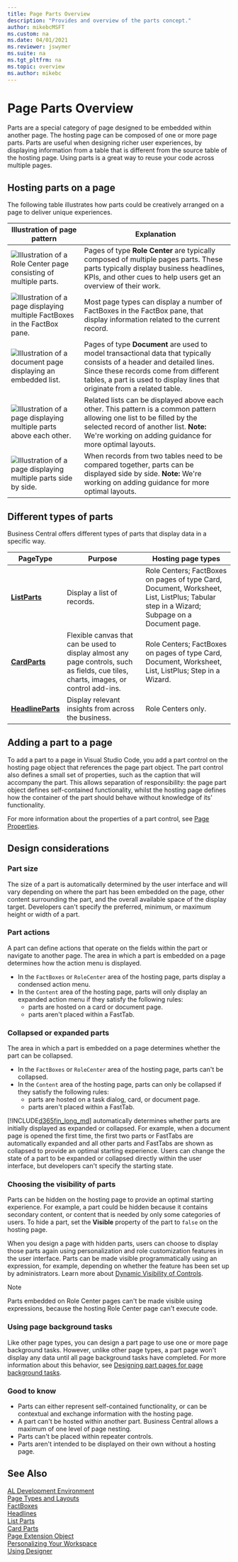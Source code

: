 ```yaml
---
title: Page Parts Overview
description: "Provides and overview of the parts concept."
author: mikebcMSFT
ms.custom: na
ms.date: 04/01/2021
ms.reviewer: jswymer
ms.suite: na
ms.tgt_pltfrm: na
ms.topic: overview
ms.author: mikebc
---
```

# Page Parts Overview

Parts are a special category of page designed to be embedded within another page. The hosting page can be composed of one or more page parts. Parts are useful when designing richer user experiences, by displaying information from a table that is different from the source table of the hosting page. Using parts is a great way to reuse your code across multiple pages.

## Hosting parts on a page
The following table illustrates how parts could be creatively arranged on a page to deliver unique experiences.

|Illustration of page pattern|Explanation|
|---|---|
|![Illustration of a Role Center page consisting of multiple parts.](media/parts-rolecenter-illustration.png)|Pages of type **Role Center** are typically composed of multiple pages parts. These parts typically display business headlines, KPIs, and other cues to help users get an overview of their work.|
|![Illustration of a page displaying multiple FactBoxes in the FactBox pane.](media/parts-factbox-illustration.png)|Most page types can display a number of FactBoxes in the FactBox pane, that display information related to the current record.|
|![Illustration of a document page displaying an embedded list.](media/parts-document-illustration.png)|Pages of type **Document** are  used to model transactional data that typically consists of a header and detailed lines. Since these records come from different tables, a part is used to display lines that originate from a related table.|
|![Illustration of a page displaying multiple parts above each other.](media/parts-multipart-illustration.png)|Related lists can be displayed above each other. This pattern is a common pattern allowing one list to be filled by the selected record of another list. **Note:** We're working on adding guidance for more optimal layouts.|
|![Illustration of a page displaying multiple parts side by side.](media/parts-sidebyside-illustration.png)|When records from two tables need to be compared together, parts can be displayed side by side. **Note:** We're working on adding guidance for more optimal layouts.|

## Different types of parts
Business Central offers different types of parts that display data in a specific way.

|PageType|Purpose|Hosting page types|
|----|---|---|
|[**ListParts**](devenv-designing-listparts.md)|Display a list of records.|Role Centers; FactBoxes on pages of type Card, Document, Worksheet, List, ListPlus; Tabular step in a Wizard; Subpage on a Document page.|
|[**CardParts**](devenv-designing-cardparts.md)|Flexible canvas that can be used to display almost any page controls, such as fields, cue tiles, charts, images, or control add-ins.|Role Centers; FactBoxes on pages of type Card, Document, Worksheet, List, ListPlus; Step in a Wizard.|
|[**HeadlineParts**](devenv-create-role-center-headline.md)|Display relevant insights from across the business.|Role Centers only.|


## Adding a part to a page
To add a part to a page in Visual Studio Code, you add a part control on the hosting page object that references the page part object. The part control also defines a small set of properties, such as the caption that will accompany the part. This allows separation of responsibility: the page part object defines self-contained functionality, whilst the hosting page defines how the container of the part should behave without knowledge of its' functionality.

<!-- A code snippet will be added here. -->

For more information about the properties of a part control, see [Page Properties](properties/devenv-page-property-overview.md).


## Design considerations

### Part size

The size of a part is automatically determined by the user interface and will vary depending on where the part has been embedded on the page, other content surrounding the part, and the overall available space of the display target. Developers can't specify the preferred, minimum, or maximum height or width of a part.

### Part actions
A part can define actions that operate on the fields within the part or navigate to another page. The area in which a part is embedded on a page determines how the action menu is displayed.
- In the `FactBoxes` or `RoleCenter` area of the hosting page, parts display a condensed action menu.
- In the `Content` area of the hosting page, parts will only display an expanded action menu if they satisfy the following rules:
  - parts are hosted on a card or document page.  
  - parts aren't placed within a FastTab.  

### Collapsed or expanded parts

The area in which a part is embedded on a page determines whether the part can be collapsed.
- In the `FactBoxes` or `RoleCenter` area of the hosting page, parts can't be collapsed.  
- In the `Content` area of the hosting page, parts can only be collapsed if they satisfy the following rules:
    - parts are hosted on a task dialog, card, or document page.  
    - parts aren't placed within a FastTab.  

[!INCLUDE[d365fin_long_md](includes/d365fin_long_md.md)] automatically determines whether parts are initially displayed as expanded or collapsed. For example, when a document page is opened the first time, the first two parts or FastTabs are automatically expanded and all other parts and FastTabs are shown as collapsed to provide an optimal starting experience. Users can change the state of a part to be expanded or collapsed directly within the user interface, but developers can't specify the starting state. 
 
### Choosing the visibility of parts
Parts can be hidden on the hosting page to provide an optimal starting experience. For example, a part could be hidden because it contains secondary content, or content that is needed by only some categories of users. To hide a part, set the **Visible** property of the part to `false` on the hosting page.  

When you design a page with hidden parts, users can choose to display those parts again using personalization and role customization features in the user interface. Parts can be made visible programmatically using an expression, for example, depending on whether the feature has been set up by administrators. Learn more about [Dynamic Visibility of Controls](properties/devenv-visible-property.md#dynamic-visibility-of-controls).

> [!NOTE]  
> Parts embedded on Role Center pages can't be made visible using expressions, because the hosting Role Center page can't execute code.

### Using page background tasks

Like other page types, you can design a part page to use one or more page background tasks. However, unlike other page types, a part page won't display any data until all page background tasks have completed. For more information about this behavior, see [Designing part pages for page background tasks](devenv-page-background-tasks.md#partpages).

### Good to know

- Parts can either represent self-contained functionality, or can be contextual and exchange information with the hosting page.
- A part can't be hosted within another part. Business Central allows a maximum of one level of page nesting.
- Parts can't be placed within repeater controls.
- Parts aren't intended to be displayed on their own without a hosting page.


## See Also

[AL Development Environment](devenv-reference-overview.md)  
[Page Types and Layouts](devenv-page-types-and-layouts.md)  
[FactBoxes](devenv-adding-a-factbox-to-page.md)  
[Headlines](devenv-create-role-center-headline.md)  
[List Parts](devenv-designing-listparts.md)  
[Card Parts](devenv-designing-cardparts.md)  
[Page Extension Object](devenv-page-ext-object.md)   
[Personalizing Your Workspace](/dynamics365/business-central/ui-personalization-user)  
[Using Designer](devenv-inclient-designer.md)  
<!-- [Designing pages with multiple lists](devenv-designing-multilist-pages.md) -->
